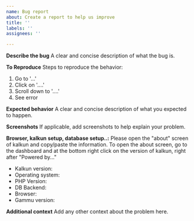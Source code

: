 ```yaml
---
name: Bug report
about: Create a report to help us improve
title: ''
labels: ''
assignees: ''

---
```


**Describe the bug**
A clear and concise description of what the bug is.

**To Reproduce**
Steps to reproduce the behavior:
1. Go to '...'
2. Click on '....'
3. Scroll down to '....'
4. See error

**Expected behavior**
A clear and concise description of what you expected to happen.

**Screenshots**
If applicable, add screenshots to help explain your problem.

**Browser, kalkun setup, database setup..:**
Please open the "about" screen of kalkun and copy/paste the information.
To open the about screen, go to the dashboard and at the bottom right click on the version of kalkun, right after "Powered by..."
- Kalkun version:
- Operating system:
- PHP Version:
- DB Backend:
- Browser:
- Gammu version:

**Additional context**
Add any other context about the problem here.
